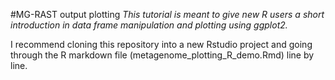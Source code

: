 #MG-RAST output plotting
*This tutorial is meant to give new R users a short introduction in data frame manipulation and plotting using ggplot2.*

I recommend cloning this repository into a new Rstudio project and going through the R markdown file (metagenome_plotting_R_demo.Rmd) line by line.

